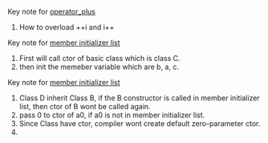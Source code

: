 Key note for [operator_plus](day4/clock/operator_plus.cpp)
1. How to overload ++i and i++  

Key note for [member initializer list](day5/ctor_dtor/ctor_d.cpp)  
1. First will call ctor of basic class which is class C.
2. then init the memeber variable which are b, a, c.


Key note for [member initializer list](day5/ctor_dtor/seq.cpp)  
1. Class D inherit Class B, if the B constructor is called in member initializer list, then ctor of B wont be called again.
2. pass 0 to ctor of a0, if a0 is not in member initializer list.
3. Since Class have ctor, compiler wont create default zero-parameter ctor.
4. 